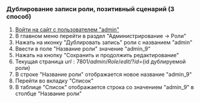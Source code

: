 ### Дублирование записи роли, позитивный сценарий (3 способ)

1. [Войти на сайт с пользователем "admin"](../../../../0.%20Шаги/1.%20Войти%20на%20сайт%20с%20пользователем%20username.md)
1. В главном меню перейти в раздел "Администрирование -> Роли"
1. Нажать на иконку "Дублировать запись" роли с названием "admin"
1. Ввести в поле "Название роли" значение "admin_9"
1. Нажать на кнопку "Сохранить и продолжить редактирование"
1. Текущая страница ${url}:7801/admin/Role/edit/?id=${id дублируемой роли}
1. В строке "Название роли" отображается новое название "admin_9"
1. Перейти во вкладку "Список"
1. В таблице "Список" отображается строка со значением "admin_9" в столбце "Название роли"